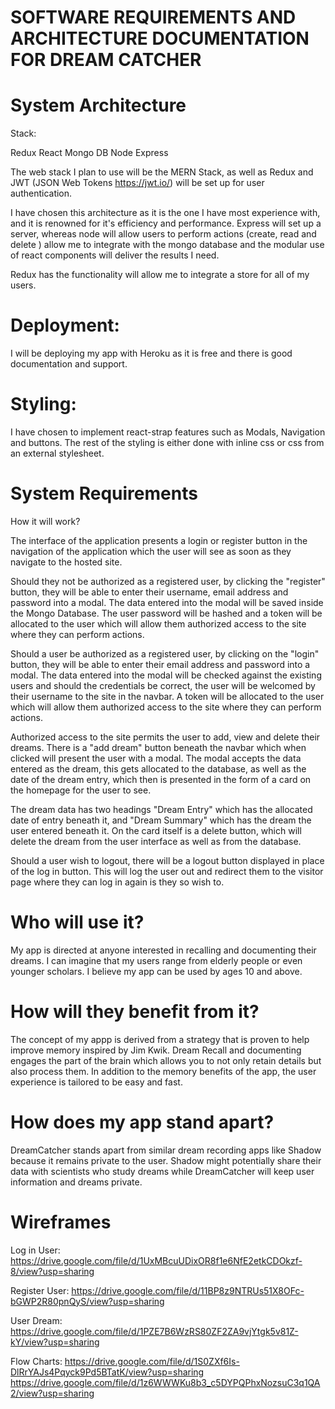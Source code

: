 # SOFTWARE REQUIREMENTS AND ARCHITECTURE DOCUMENTATION FOR DREAM CATCHER

# System Architecture

Stack:

Redux
React
Mongo DB
Node
Express

The web stack I plan to use will be the MERN Stack, as well as Redux and JWT
(JSON Web Tokens https://jwt.io/) will be set up for user authentication.

I have chosen this architecture as it is the one I have most experience with,
and it is renowned for it's efficiency and performance. Express will set up
a server, whereas node will allow users to perform actions (create, read and
delete )
allow me to integrate with the mongo database and the modular use of react
components will deliver the results I need.

Redux has the functionality will allow me to integrate a store for all of my users.

# Deployment:

I will be deploying my app with Heroku as it is free and there is good
documentation and support.

# Styling:

I have chosen to implement react-strap features such as Modals, Navigation and
buttons. The rest of the styling is either done with inline css or css from an 
external stylesheet.

# System Requirements

How it will work?

The interface of the application presents a login or register button in the navigation
of the application which the user will see as soon as they navigate to the hosted site.

Should they not be authorized as a registered user, by clicking the "register" button, they will
be able to enter their username, email address and password into a modal. The data entered into the 
modal will be saved inside the Mongo Database. The user password will be hashed and a token will be allocated
to the user which will allow them authorized access to the site where they can perform actions.

Should a user be authorized as a registered user, by clicking on the "login" button, they will be able to
enter their email address and password into a modal. The data entered into the modal will be checked against
the existing users and should the credentials be correct, the user will be welcomed by their username to the
site in the navbar. A token will be allocated to the user which will allow them authorized access to the
site where they can perform actions.

Authorized access to the site permits the user to add, view and delete their dreams. There is a 
"add dream" button beneath the navbar which when clicked will present the user with a modal. The
modal accepts the data entered as the dream, this gets allocated to the database, as well as the 
date of the dream entry, which then is presented in the form of a card on the homepage for the user to see.

The dream data has two headings "Dream Entry" which has the allocated date of entry beneath it, and "Dream Summary"
which has the dream the user entered beneath it. On the card itself is a delete button, which will delete the
dream from the user interface as well as from the database.

Should a user wish to logout, there will be a logout button displayed in place of the log in button. This will
log the user out and redirect them to the visitor page where they can log in again is they so wish to.

# Who will use it?

My app is directed at anyone interested in recalling and documenting their dreams.
I can imagine that my users range from elderly people or even younger scholars.
I believe my app can be used by ages 10 and above.

# How will they benefit from it?

The concept of my appp is derived from a strategy that is proven to help improve memory inspired by Jim Kwik.
Dream Recall and documenting engages the part of the brain which allows you to not only retain details but also process them.
In addition to the memory benefits of the app, the user experience is tailored to be easy and fast.

# How does my app stand apart? 

DreamCatcher stands apart from similar dream recording apps like Shadow because it remains private to the user. Shadow might 
potentially share their data with scientists who study dreams while DreamCatcher will keep user information and dreams private.

# Wireframes

Log in User: 
https://drive.google.com/file/d/1UxMBcuUDixOR8f1e6NfE2etkCDOkzf-8/view?usp=sharing

Register User:
https://drive.google.com/file/d/11BP8z9NTRUs51X8OFc-bGWP2R80pnQyS/view?usp=sharing

User Dream:
https://drive.google.com/file/d/1PZE7B6WzRS80ZF2ZA9vjYtgk5v81Z-kY/view?usp=sharing

Flow Charts:
https://drive.google.com/file/d/1S0ZXf6Is-DlRrYAJs4Pqyck9Pd5BTatK/view?usp=sharing
https://drive.google.com/file/d/1z6WWWKu8b3_c5DYPQPhxNozsuC3q1QA2/view?usp=sharing



